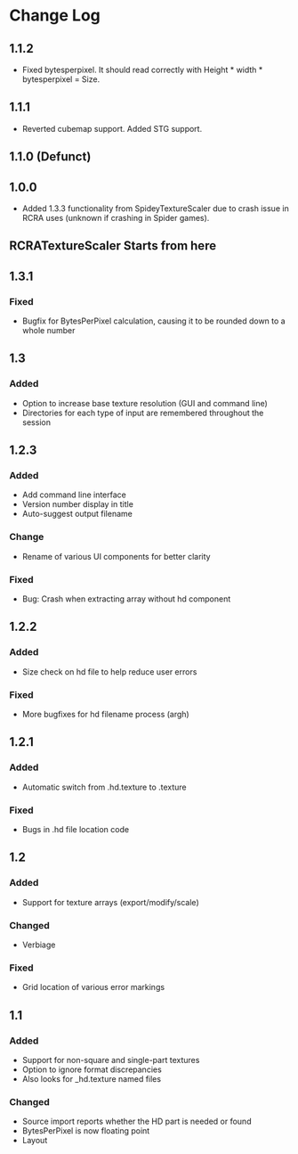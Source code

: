 ﻿# Change Log

## 1.1.2

- Fixed bytesperpixel. It should read correctly with Height * width * bytesperpixel = Size.

## 1.1.1

- Reverted cubemap support. Added STG support.

## 1.1.0 (Defunct)

## 1.0.0
- Added 1.3.3 functionality from SpideyTextureScaler due to crash issue in RCRA uses (unknown if crashing in Spider games).

## RCRATextureScaler Starts from here

## 1.3.1

### Fixed
- Bugfix for BytesPerPixel calculation, causing it to be rounded down to a whole number

## 1.3

### Added
- Option to increase base texture resolution (GUI and command line)
- Directories for each type of input are remembered throughout the session

## 1.2.3

### Added
- Add command line interface
- Version number display in title
- Auto-suggest output filename

### Change
- Rename of various UI components for better clarity

### Fixed
- Bug: Crash when extracting array without hd component


## 1.2.2

### Added
- Size check on hd file to help reduce user errors

### Fixed
- More bugfixes for hd filename process (argh)

## 1.2.1

### Added
- Automatic switch from .hd.texture to .texture

### Fixed
- Bugs in .hd file location code

## 1.2

### Added
- Support for texture arrays (export/modify/scale)

### Changed
- Verbiage

### Fixed
- Grid location of various error markings


## 1.1

### Added
- Support for non-square and single-part textures
- Option to ignore format discrepancies
- Also looks for _hd.texture named files

### Changed
- Source import reports whether the HD part is needed or found
- BytesPerPixel is now floating point
- Layout

